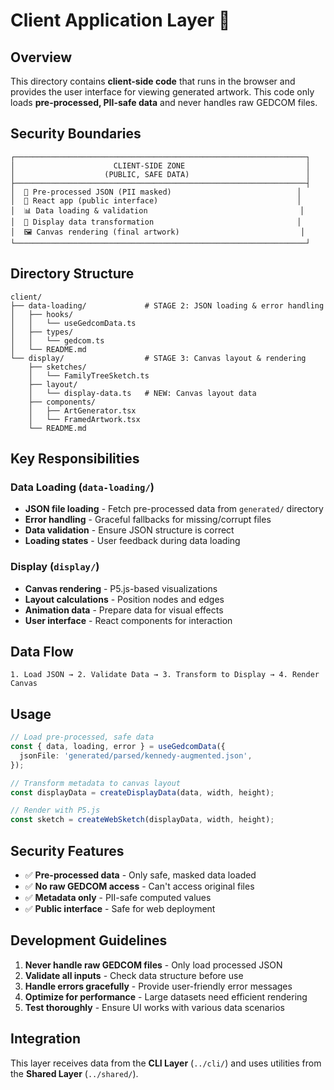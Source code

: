 # Client Application Layer 🎨

## Overview

This directory contains **client-side code** that runs in the browser and provides the user interface for viewing generated artwork. This code only loads **pre-processed, PII-safe data** and never handles raw GEDCOM files.

## Security Boundaries

```
┌─────────────────────────────────────────────────────────────────┐
│                      CLIENT-SIDE ZONE                           │
│                    (PUBLIC, SAFE DATA)                          │
├─────────────────────────────────────────────────────────────────┤
│  💾 Pre-processed JSON (PII masked)                            │
│  🎨 React app (public interface)                               │
│  📊 Data loading & validation                                  │
│  🎯 Display data transformation                                │
│  🖼️ Canvas rendering (final artwork)                           │
└─────────────────────────────────────────────────────────────────┘
```

## Directory Structure

```
client/
├── data-loading/             # STAGE 2: JSON loading & error handling
│   ├── hooks/
│   │   └── useGedcomData.ts
│   ├── types/
│   │   └── gedcom.ts
│   └── README.md
└── display/                  # STAGE 3: Canvas layout & rendering
    ├── sketches/
    │   └── FamilyTreeSketch.ts
    ├── layout/
    │   └── display-data.ts   # NEW: Canvas layout data
    ├── components/
    │   ├── ArtGenerator.tsx
    │   └── FramedArtwork.tsx
    └── README.md
```

## Key Responsibilities

### **Data Loading** (`data-loading/`)

- **JSON file loading** - Fetch pre-processed data from `generated/` directory
- **Error handling** - Graceful fallbacks for missing/corrupt files
- **Data validation** - Ensure JSON structure is correct
- **Loading states** - User feedback during data loading

### **Display** (`display/`)

- **Canvas rendering** - P5.js-based visualizations
- **Layout calculations** - Position nodes and edges
- **Animation data** - Prepare data for visual effects
- **User interface** - React components for interaction

## Data Flow

```
1. Load JSON → 2. Validate Data → 3. Transform to Display → 4. Render Canvas
```

## Usage

```typescript
// Load pre-processed, safe data
const { data, loading, error } = useGedcomData({
  jsonFile: 'generated/parsed/kennedy-augmented.json',
});

// Transform metadata to canvas layout
const displayData = createDisplayData(data, width, height);

// Render with P5.js
const sketch = createWebSketch(displayData, width, height);
```

## Security Features

- ✅ **Pre-processed data** - Only safe, masked data loaded
- ✅ **No raw GEDCOM access** - Can't access original files
- ✅ **Metadata only** - PII-safe computed values
- ✅ **Public interface** - Safe for web deployment

## Development Guidelines

1. **Never handle raw GEDCOM files** - Only load processed JSON
2. **Validate all inputs** - Check data structure before use
3. **Handle errors gracefully** - Provide user-friendly error messages
4. **Optimize for performance** - Large datasets need efficient rendering
5. **Test thoroughly** - Ensure UI works with various data scenarios

## Integration

This layer receives data from the **CLI Layer** (`../cli/`) and uses utilities from the **Shared Layer** (`../shared/`).
